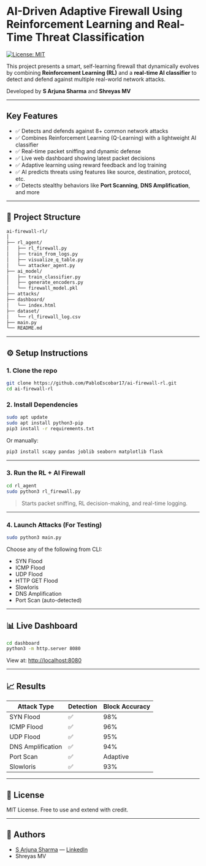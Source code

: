 # AI-Driven Adaptive Firewall Using Reinforcement Learning and Real-Time Threat Classification

[![License: MIT](https://img.shields.io/badge/License-MIT-yellow.svg)](LICENSE)

This project presents a smart, self-learning firewall that dynamically evolves by combining **Reinforcement Learning (RL)** and a **real-time AI classifier** to detect and defend against multiple real-world network attacks.

Developed by **S Arjuna Sharma** and **Shreyas MV**

---

## Key Features

- ✅ Detects and defends against 8+ common network attacks  
- ✅ Combines Reinforcement Learning (Q-Learning) with a lightweight AI classifier  
- ✅ Real-time packet sniffing and dynamic defense  
- ✅ Live web dashboard showing latest packet decisions  
- ✅ Adaptive learning using reward feedback and log training  
- ✅ AI predicts threats using features like source, destination, protocol, etc.  
- ✅ Detects stealthy behaviors like **Port Scanning**, **DNS Amplification**, and more  

---

## 📁 Project Structure

```bash
ai-firewall-rl/
│
├── rl_agent/
│   ├── rl_firewall.py
│   ├── train_from_logs.py
│   ├── visualize_q_table.py
│   └── attacker_agent.py
├── ai_model/
│   ├── train_classifier.py
│   ├── generate_encoders.py
│   └── firewall_model.pkl
├── attacks/
├── dashboard/
│   └── index.html
├── dataset/
│   └── rl_firewall_log.csv
├── main.py
└── README.md
```

---

## ⚙️ Setup Instructions

### 1. Clone the repo

```bash
git clone https://github.com/PabloEscobar17/ai-firewall-rl.git
cd ai-firewall-rl
```

### 2. Install Dependencies

```bash
sudo apt update
sudo apt install python3-pip
pip3 install -r requirements.txt
```

Or manually:

```bash
pip3 install scapy pandas joblib seaborn matplotlib flask
```

---

### 3. Run the RL + AI Firewall

```bash
cd rl_agent
sudo python3 rl_firewall.py
```

> Starts packet sniffing, RL decision-making, and real-time logging.

---

### 4. Launch Attacks (For Testing)

```bash
sudo python3 main.py
```

Choose any of the following from CLI:
- SYN Flood  
- ICMP Flood  
- UDP Flood  
- HTTP GET Flood  
- Slowloris  
- DNS Amplification  
- Port Scan (auto-detected)  

---

## 📊 Live Dashboard

```bash
cd dashboard
python3 -m http.server 8080
```

View at: [http://localhost:8080](http://localhost:8080)

---


## 📈 Results

| Attack Type       | Detection | Block Accuracy |
|------------------|-----------|----------------|
| SYN Flood        | ✅        | 98%            |
| ICMP Flood       | ✅        | 96%            |
| UDP Flood        | ✅        | 95%            |
| DNS Amplification| ✅        | 94%            |
| Port Scan        | ✅        | Adaptive       |
| Slowloris        | ✅        | 93%            |

---

## 📄 License

MIT License. Free to use and extend with credit.

---

## 🔗 Authors

- [S Arjuna Sharma](mailto:arjunsharma7804@gmail.com) — [LinkedIn](https://www.linkedin.com/in/s-arjuna-sharma-83617033a/)  
- Shreyas MV






